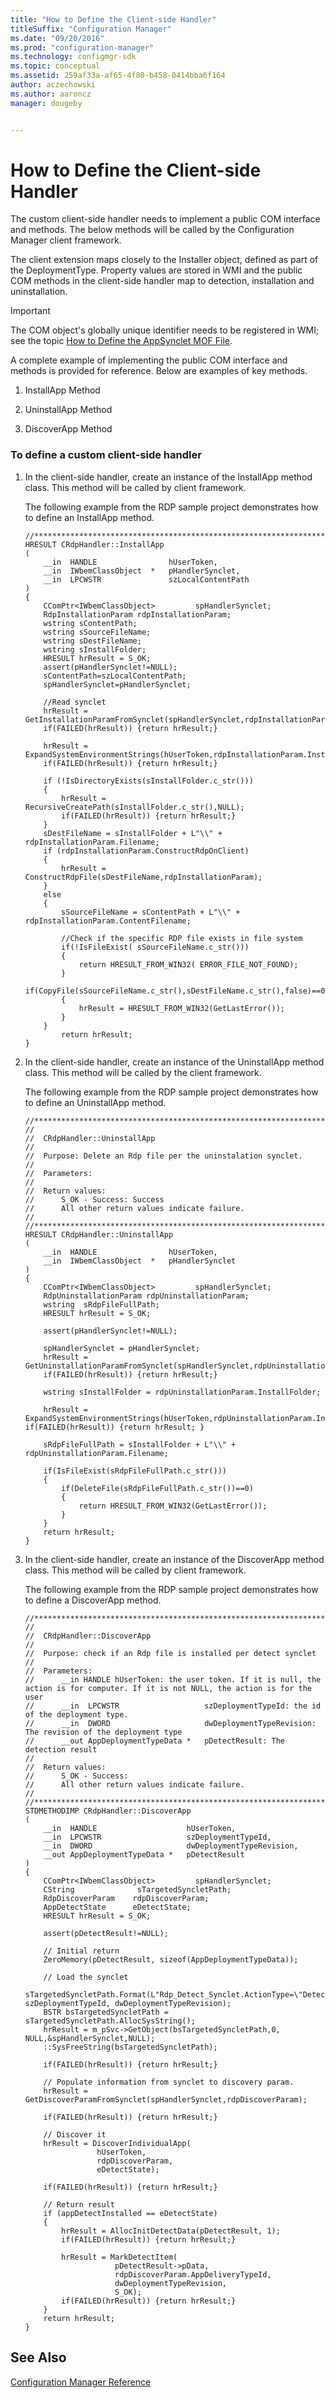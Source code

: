```yaml
---
title: "How to Define the Client-side Handler"
titleSuffix: "Configuration Manager"
ms.date: "09/20/2016"
ms.prod: "configuration-manager"
ms.technology: configmgr-sdk
ms.topic: conceptual
ms.assetid: 259af33a-af65-4f80-b458-0414bba6f164
author: aczechowski
ms.author: aaroncz
manager: dougeby


---
```

# How to Define the Client-side Handler
The custom client-side handler needs to implement a public COM interface and methods. The below methods will be called by the Configuration Manager client framework.  

 The client extension maps closely to the Installer object, defined as part of the DeploymentType. Property values are stored in WMI and the public COM methods in the client-side handler map to detection, installation and uninstallation.  

> [!IMPORTANT]
>  The COM object's globally unique identifier needs to be registered in WMI; see the topic [How to Define the AppSynclet MOF File](../../develop/apps/how-to-define-the-appsynclet-mof-file.md).  

 A complete example of implementing the public COM interface and methods is provided for reference. Below are examples of key methods.  

1.  InstallApp Method  

2.  UninstallApp Method  

3.  DiscoverApp Method  

### To define a custom client-side handler  

1.  In the client-side handler, create an instance of the InstallApp method class. This method will be called by client framework.  

     The following example from the RDP sample project demonstrates how to define an InstallApp method.  

    ```  
    //***********************************************************************  
    HRESULT CRdpHandler::InstallApp  
    (  
        __in  HANDLE                hUserToken,   
        __in  IWbemClassObject  *   pHandlerSynclet,   
        __in  LPCWSTR               szLocalContentPath  
    )   
    {  
        CComPtr<IWbemClassObject>         spHandlerSynclet;   
        RdpInstallationParam rdpInstallationParam;   
        wstring sContentPath;   
        wstring sSourceFileName;   
        wstring sDestFileName;   
        wstring sInstallFolder;   
        HRESULT hrResult = S_OK;   
        assert(pHandlerSynclet!=NULL);   
        sContentPath=szLocalContentPath;   
        spHandlerSynclet=pHandlerSynclet;   

        //Read synclet  
        hrResult = GetInstallationParamFromSynclet(spHandlerSynclet,rdpInstallationParam);   
        if(FAILED(hrResult)) {return hrResult;}   

        hrResult = ExpandSystemEnvironmentStrings(hUserToken,rdpInstallationParam.InstallFolder.c_str(),sInstallFolder);   
        if(FAILED(hrResult)) {return hrResult;}   

        if (!IsDirectoryExists(sInstallFolder.c_str()))  
        {  
            hrResult = RecursiveCreatePath(sInstallFolder.c_str(),NULL);   
            if(FAILED(hrResult)) {return hrResult;}   
        }  
        sDestFileName = sInstallFolder + L"\\" + rdpInstallationParam.Filename;   
        if (rdpInstallationParam.ConstructRdpOnClient)   
        {  
            hrResult = ConstructRdpFile(sDestFileName,rdpInstallationParam);   
        }  
        else  
        {  
            sSourceFileName = sContentPath + L"\\" + rdpInstallationParam.ContentFilename;   

            //Check if the specific RDP file exists in file system  
            if(!IsFileExist( sSourceFileName.c_str()))  
            {  
                return HRESULT_FROM_WIN32( ERROR_FILE_NOT_FOUND);   
            }  
            if(CopyFile(sSourceFileName.c_str(),sDestFileName.c_str(),false)==0)   
            {  
                hrResult = HRESULT_FROM_WIN32(GetLastError());  
            }  
        }  
            return hrResult;   
    }  
    ```  

2.  In the client-side handler, create an instance of the UninstallApp method class. This method will be called by the client framework.  

     The following example from the RDP sample project demonstrates how to define an UninstallApp method.  

    ```  
    //***********************************************************************  
    //  
    //  CRdpHandler::UninstallApp  
    //  
    //  Purpose: Delete an Rdp file per the uninstalation synclet.   
    //  
    //  Parameters:   
    //  
    //  Return values:   
    //      S_OK - Success: Success  
    //      All other return values indicate failure.   
    //  
    //**********************************************************************  
    HRESULT CRdpHandler::UninstallApp  
    (  
        __in  HANDLE                hUserToken,   
        __in  IWbemClassObject  *   pHandlerSynclet  
    )   
    {  
        CComPtr<IWbemClassObject>         spHandlerSynclet;   
        RdpUninstallationParam rdpUninstallationParam;   
        wstring  sRdpFileFullPath;   
        HRESULT hrResult = S_OK;   

        assert(pHandlerSynclet!=NULL);   

        spHandlerSynclet = pHandlerSynclet;   
        hrResult = GetUninstallationParamFromSynclet(spHandlerSynclet,rdpUninstallationParam);   
        if(FAILED(hrResult)) {return hrResult;}   

        wstring sInstallFolder = rdpUninstallationParam.InstallFolder;   

        hrResult = ExpandSystemEnvironmentStrings(hUserToken,rdpUninstallationParam.InstallFolder.c_str(),sInstallFolder);    if(FAILED(hrResult)) {return hrResult; }   

        sRdpFileFullPath = sInstallFolder + L"\\" + rdpUninstallationParam.Filename;   

        if(IsFileExist(sRdpFileFullPath.c_str()))  
        {  
            if(DeleteFile(sRdpFileFullPath.c_str())==0)   
            {  
                return HRESULT_FROM_WIN32(GetLastError());  
            }  
        }  
        return hrResult;   
    }  
    ```  

3.  In the client-side handler, create an instance of the DiscoverApp method class. This method will be called by client framework.  

     The following example from the RDP sample project demonstrates how to define a DiscoverApp method.  

    ```  
    //***********************************************************************  
    //  
    //  CRdpHandler::DiscoverApp  
    //  
    //  Purpose: check if an Rdp file is installed per detect synclet  
    //  
    //  Parameters:   
    //      __in HANDLE hUserToken: the user token. If it is null, the action is for computer. If it is not NULL, the action is for the user  
    //      __in  LPCWSTR                   szDeploymentTypeId: the id of the deployment type.   
    //      __in  DWORD                     dwDeploymentTypeRevision: The revision of the deployment type  
    //      __out AppDeploymentTypeData *   pDetectResult: The detection result  
    //  
    //  Return values:   
    //      S_OK - Success:   
    //      All other return values indicate failure.   
    //  
    //**********************************************************************  
    STDMETHODIMP CRdpHandler::DiscoverApp  
    (  
        __in  HANDLE                    hUserToken,   
        __in  LPCWSTR                   szDeploymentTypeId,   
        __in  DWORD                     dwDeploymentTypeRevision,   
        __out AppDeploymentTypeData *   pDetectResult  
    )   
    {  
        CComPtr<IWbemClassObject>         spHandlerSynclet;   
        CString              sTargetedSyncletPath;   
        RdpDiscoverParam    rdpDiscoverParam;   
        AppDetectState      eDetectState;   
        HRESULT hrResult = S_OK;   

        assert(pDetectResult!=NULL);   

        // Initial return  
        ZeroMemory(pDetectResult, sizeof(AppDeploymentTypeData));   

        // Load the synclet  
        sTargetedSyncletPath.Format(L"Rdp_Detect_Synclet.ActionType=\"Detect\",AppDeliveryTypeId=\"%s\",Revision=%d", szDeploymentTypeId, dwDeploymentTypeRevision);   
        BSTR bsTargetedSyncletPath = sTargetedSyncletPath.AllocSysString();  
        hrResult = m_pSvc->GetObject(bsTargetedSyncletPath,0, NULL,&spHandlerSynclet,NULL);   
        ::SysFreeString(bsTargetedSyncletPath);   

        if(FAILED(hrResult)) {return hrResult;}   

        // Populate information from synclet to discovery param.   
        hrResult = GetDiscoverParamFromSynclet(spHandlerSynclet,rdpDiscoverParam);   

        if(FAILED(hrResult)) {return hrResult;}   

        // Discover it  
        hrResult = DiscoverIndividualApp(  
                    hUserToken,   
                    rdpDiscoverParam,   
                    eDetectState);   

        if(FAILED(hrResult)) {return hrResult;}   

        // Return result  
        if (appDetectInstalled == eDetectState)   
        {  
            hrResult = AllocInitDetectData(pDetectResult, 1);   
            if(FAILED(hrResult)) {return hrResult;}   

            hrResult = MarkDetectItem(  
                        pDetectResult->pData,   
                        rdpDiscoverParam.AppDeliveryTypeId,   
                        dwDeploymentTypeRevision,   
                        S_OK);   
            if(FAILED(hrResult)) {return hrResult;}   
        }  
        return hrResult;   
    }  
    ```  

## See Also  
 [Configuration Manager Reference](../../develop/reference/configuration-manager-reference.md)
